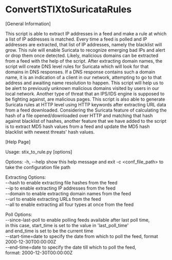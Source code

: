 # ConvertSTIXtoSuricataRules

[General Information]

This script is able to extract IP addresses in a feed and make a rule at which a list of IP addresses is matched. Every time a 
feed is polled and IP addresses are extracted, that list of IP addresses, namely the blacklist will grow. This rule will enable
Suricata to recognize emerging bad IPs and alert or drop them once detected.
Likely, malicious domains can be extracted from a feed with the help of the script. After extracting domain names, the script
will create DNS level rules for Suricata which will look for that domains in DNS responses. If a DNS response contains such a
domain name, it is an indication of a client in our network, attempting to go to that address and awaiting name resolution to
happen. This script will help us to be alert to previously unknown malicious domains visited by users in our local network.
Another type of threat that an IPS/IDS engine is supposed to be fighting against, are malicious pages. This script is also able
to generate Suricata rules at HTTP level using HTTP keywords after extracting URL data from a feed downloaded.
Considering the Suricata feature of calculating the hash of a file opened/downloaded over HTTP and matching that hash against
blacklist of hashes, another feature that we have added to the script is to extract MD5 hash values from a feed and update the
MD5 hash blacklist with newest threats' hash values.

[Help Page]

Usage: stix_to_rule.py [options]

Options:
  -h, --help           show this help message and exit
  -c <conf_file_path>  to take the configuration file path

Extracting Options: <br />
  --hash             to enable extracting file hashes from the feed <br />
  --ip               to enable extracting IP addresses from the feed <br />
  --domain           to enable extracting domain names from the feed <br />
  --url              to enable extracting URLs from the feed <br />
  --all              to enable extracting all four types at once from the feed <br />
  
Poll Options: <br />
  --since-last-poll  to enable polling feeds available after last poll time, <br />
                     in this case, start_time is set to the value in 'last_poll_time' <br />
                     and end_time is set to be the current time <br />
  --start-time=date  to specify the date from which to poll the feed, format <br />
                     2000-12-30T00:00:00Z <br />
  --end-time=date    to specify the date till which to poll the feed, <br />
                     format: 2000-12-30T00:00:00Z <br />
